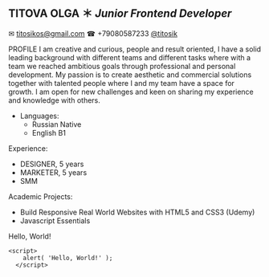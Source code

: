 TITOVA OLGA ＊ *Junior Frontend Developer*
---------------------------------------
✉ titosikos@gmail.com  ☎ +79080587233 [@titosik](https://www.instagram.com/titosik/) 

PROFILE
I am creative and curious, people and result oriented, I have a solid leading background with different teams and different tasks where with a team we reached ambitious goals through professional and personal development.
My passion is to create aesthetic and commercial solutions together with talented people where I and my team have a space for growth. I am open for new challenges and keen on sharing my experience and knowledge with others.

- Languages:
  - Russian Native
  - English B1


Experience:
  - DESIGNER, 5 years
  - MARKETER, 5 years
  - SMM

Academic Projects:
 - Build Responsive Real World Websites with HTML5 and CSS3 (Udemy)
 - Javascript Essentials

Hello, World!
```
<script>
    alert( 'Hello, World!' );
  </script>
```
